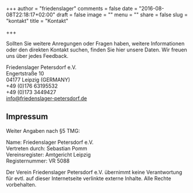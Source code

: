 +++
author = "friedenslager"
comments = false
date = "2016-08-08T22:18:17+02:00"
draft = false
image = ""
menu = ""
share = false
slug = "kontakt"
title = "Kontakt"

+++

Sollten Sie weitere Anregungen oder Fragen haben, weitere Informationen oder den direkten Kontakt suchen, finden Sie hier unsere Daten. Wir freuen uns über jedes Feedback.

 Friedenslager Petersdorf e.V.<br>
 Engertstraße 10<br>
 04177 Leipzig (GERMANY)<br>
 +49 (0)176 63195532<br>
 +49 (0)173 3449427<br>
 info@friedenslager-petersdorf.de<br>

<h2>Impressum</h2>

 Weiter Angaben nach §5 TMG:

 Name: 	Friedenslager Petersdorf e.V.<br>
 Vertreten durch: 	Sebastian Pomm<br>
 Vereinsregister: 	Amtgericht Leipzig<br>
 Registernummer: 	VR 5088<br>
 

Der Verein Friedenslager Petersdorf e.V.  übernimmt keine Verantwortung für evtl. auf dieser Internetseite verlinkte externe Inhalte. Alle Rechte vorbehalten.

